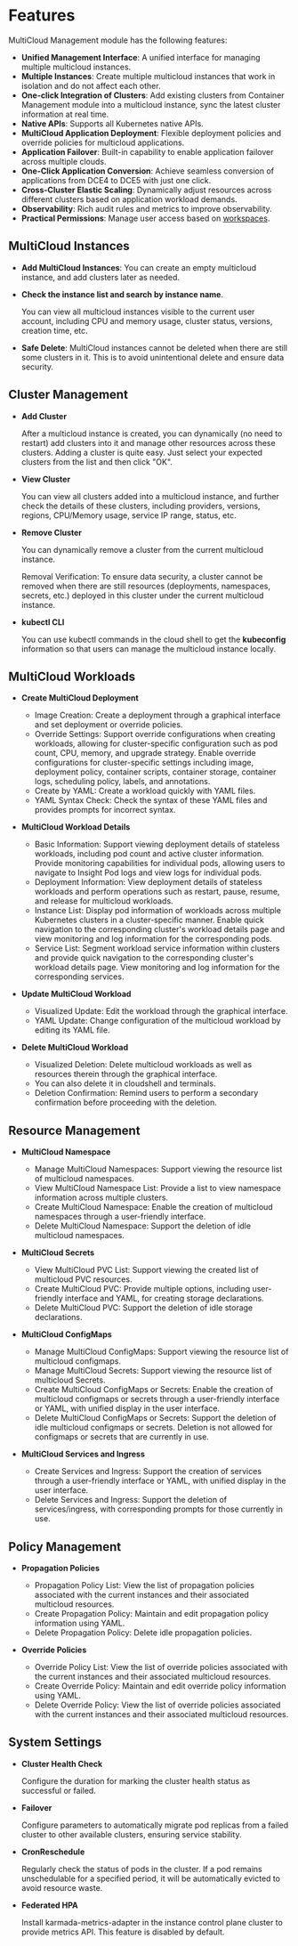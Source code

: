 # Features

MultiCloud Management module has the following features:

- **Unified Management Interface**: A unified interface for managing multiple multicloud instances.
- **Multiple Instances**: Create multiple multicloud instances that work in isolation and do not affect each other.
- **One-click Integration of Clusters**: Add existing clusters from Container Management module into a multicloud instance, sync the latest cluster information at real time.
- **Native APIs**: Supports all Kubernetes native APIs.
- **MultiCloud Application Deployment**: Flexible deployment policies and override policies for multicloud applications.
- **Application Failover**: Built-in capability to enable application failover across multiple clouds.
- **One-Click Application Conversion**: Achieve seamless conversion of applications from DCE4 to DCE5 with just one click.
- **Cross-Cluster Elastic Scaling**: Dynamically adjust resources across different clusters based on application workload demands.
- **Observability**: Rich audit rules and metrics to improve observability.
- **Practical Permissions**: Manage user access based on [workspaces](../../ghippo/user-guide/workspace/workspace.md).

## MultiCloud Instances

- **Add MultiCloud Instances**: You can create an empty multicloud instance, and add clusters later as needed.

- **Check the instance list and search by instance name**.

    You can view all multicloud instances visible to the current user account, including CPU and memory usage, cluster status, versions, creation time, etc.

- **Safe Delete**: MultiCloud instances cannot be deleted when there are still some clusters in it. This is to avoid unintentional delete and ensure data security.

## Cluster Management

- **Add Cluster**

    After a multicloud instance is created, you can dynamically (no need to restart) add clusters into it and manage other resources across these clusters. Adding a cluster is quite easy. Just select your expected clusters from the list and then click "OK".

- **View Cluster**

    You can view all clusters added into a multicloud instance, and further check the details of these clusters, including providers, versions, regions, CPU/Memory usage, service IP range, status, etc.

- **Remove Cluster**

    You can dynamically remove a cluster from the current multicloud instance.

    Removal Verification: To ensure data security, a cluster cannot be removed when there are still resources (deployments, namespaces, secrets, etc.) deployed in this cluster under the current multicloud instance.

- **kubectl CLI**

    You can use kubectl commands in the cloud shell to get the __kubeconfig__ information so that users can manage the multicloud instance locally.

## MultiCloud Workloads

- **Create MultiCloud Deployment**

    - Image Creation: Create a deployment through a graphical interface and set deployment or override policies.
    - Override Settings: Support override configurations when creating workloads, allowing for cluster-specific configuration such as pod count, CPU, memory, and upgrade strategy. Enable override configurations for cluster-specific settings including image, deployment policy, container scripts, container storage, container logs, scheduling policy, labels, and annotations.
    - Create by YAML: Create a workload quickly with YAML files.
    - YAML Syntax Check: Check the syntax of these YAML files and provides prompts for incorrect syntax.

- **MultiCloud Workload Details**

    - Basic Information: Support viewing deployment details of stateless workloads, including pod count and active cluster information. Provide monitoring capabilities for individual pods, allowing users to navigate to Insight Pod logs and view logs for individual pods.
    - Deployment Information: View deployment details of stateless workloads and perform operations such as restart, pause, resume, and release for multicloud workloads.
    - Instance List: Display pod information of workloads across multiple Kubernetes clusters in a cluster-specific manner. Enable quick navigation to the corresponding cluster's workload details page and view monitoring and log information for the corresponding pods.
    - Service List: Segment workload service information within clusters and provide quick navigation to the corresponding cluster's workload details page. View monitoring and log information for the corresponding services.

- **Update MultiCloud Workload**

    - Visualized Update: Edit the workload through the graphical interface.
    - YAML Update: Change configuration of the multicloud workload by editing its YAML file.

- **Delete MultiCloud Workload**

    - Visualized Deletion: Delete multicloud workloads as well as resources therein through the graphical interface.
    - You can also delete it in cloudshell and terminals.
    - Deletion Confirmation: Remind users to perform a secondary confirmation before proceeding with the deletion.

## Resource Management

- **MultiCloud Namespace**

    - Manage MultiCloud Namespaces: Support viewing the resource list of multicloud namespaces.
    - View MultiCloud Namespace List: Provide a list to view namespace information across multiple clusters.
    - Create MultiCloud Namespace: Enable the creation of multicloud namespaces through a user-friendly interface.
    - Delete MultiCloud Namespace: Support the deletion of idle multicloud namespaces.

- **MultiCloud Secrets**

    - View MultiCloud PVC List: Support viewing the created list of multicloud PVC resources.
    - Create MultiCloud PVC: Provide multiple options, including user-friendly interface and YAML, for creating storage declarations.
    - Delete MultiCloud PVC: Support the deletion of idle storage declarations.

- **MultiCloud ConfigMaps**

    - Manage MultiCloud ConfigMaps: Support viewing the resource list of multicloud configmaps.
    - Manage MultiCloud Secrets: Support viewing the resource list of multicloud Secrets.
    - Create MultiCloud ConfigMaps or Secrets: Enable the creation of multicloud configmaps or secrets through a user-friendly interface or YAML, with unified display in the user interface.
    - Delete MultiCloud ConfigMaps or Secrets: Support the deletion of idle multicloud configmaps or secrets. Deletion is not allowed for configmaps or secrets that are currently in use.

- **MultiCloud Services and Ingress**

    - Create Services and Ingress: Support the creation of services through a user-friendly interface or YAML, with unified display in the user interface.
    - Delete Services and Ingress: Support the deletion of services/ingress, with corresponding prompts for those currently in use.

## Policy Management

- **Propagation Policies**

    - Propagation Policy List: View the list of propagation policies associated with the current instances and their associated multicloud resources.
    - Create Propagation Policy: Maintain and edit propagation policy information using YAML.
    - Delete Propagation Policy: Delete idle propagation policies.

- **Override Policies**

    - Override Policy List: View the list of override policies associated with the current instances and their associated multicloud resources.
    - Create Override Policy: Maintain and edit override policy information using YAML.
    - Delete Override Policy: View the list of override policies associated with the current instances and their associated multicloud resources.

## System Settings

- **Cluster Health Check**

    Configure the duration for marking the cluster health status as successful or failed.

- **Failover**

    Configure parameters to automatically migrate pod replicas from a failed cluster to other available clusters, ensuring service stability.

- **CronReschedule**

    Regularly check the status of pods in the cluster. If a pod remains unschedulable for a specified period, it will be automatically evicted to avoid resource waste.

- **Federated HPA**

    Install karmada-metrics-adapter in the instance control plane cluster to provide metrics API. This feature is disabled by default.
